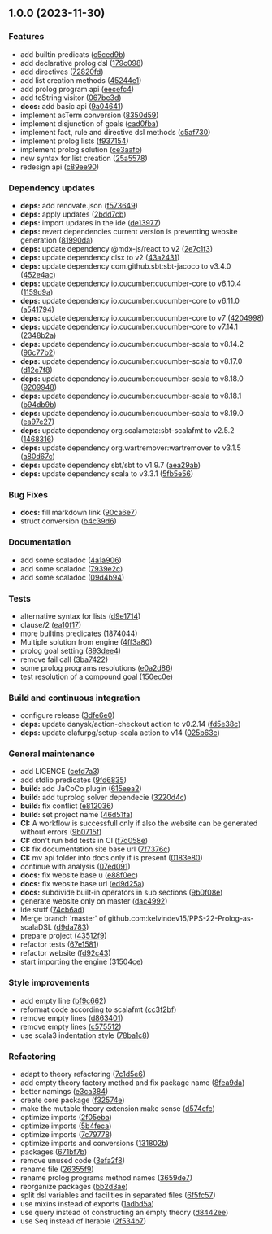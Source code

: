## 1.0.0 (2023-11-30)


### Features

* add builtin predicats ([c5ced9b](https://github.com/kelvindev15/PPS-22-Prolog-as-scalaDSL/commit/c5ced9bd5b10389efded59ca05f96419bafccaa3))
* add declarative prolog dsl ([179c098](https://github.com/kelvindev15/PPS-22-Prolog-as-scalaDSL/commit/179c098e7f93b30223a6d14734f9aa060769801a))
* add directives ([72820fd](https://github.com/kelvindev15/PPS-22-Prolog-as-scalaDSL/commit/72820fd8011d7c2e408e692f619f560851df86b4))
* add list creation methods ([45244e1](https://github.com/kelvindev15/PPS-22-Prolog-as-scalaDSL/commit/45244e11aa1dde5f618994edd2ff912c6367238c))
* add prolog program api ([eecefc4](https://github.com/kelvindev15/PPS-22-Prolog-as-scalaDSL/commit/eecefc4d5091d2d5015e858b558b805692b5918c))
* add toString visitor ([067be3d](https://github.com/kelvindev15/PPS-22-Prolog-as-scalaDSL/commit/067be3d846adb5b49acd4de992bd1d58a5201eb4))
* **docs:** add basic api ([9a04641](https://github.com/kelvindev15/PPS-22-Prolog-as-scalaDSL/commit/9a046417f3fed5bd848647341b5f6ed536f2bb1e))
* implement asTerm conversion ([8350d59](https://github.com/kelvindev15/PPS-22-Prolog-as-scalaDSL/commit/8350d59344f76f7d1701689f6319925fcc060f7a))
* implement disjunction of goals ([cad0fba](https://github.com/kelvindev15/PPS-22-Prolog-as-scalaDSL/commit/cad0fbaf60d2530804bbf1c021e670ffeeb658ee))
* implement fact, rule and directive dsl methods ([c5af730](https://github.com/kelvindev15/PPS-22-Prolog-as-scalaDSL/commit/c5af730be1ebede7fb9e7ae5cea275faf25dfc86))
* implement prolog lists ([f937154](https://github.com/kelvindev15/PPS-22-Prolog-as-scalaDSL/commit/f9371547333323117066b57a4552b8f51228a9cc))
* implement prolog solution ([ce3aafb](https://github.com/kelvindev15/PPS-22-Prolog-as-scalaDSL/commit/ce3aafbbaad0937d55c5be6c635866be76b6c929))
* new syntax for list creation ([25a5578](https://github.com/kelvindev15/PPS-22-Prolog-as-scalaDSL/commit/25a55783ccb60c5862b05725e39be143ff34d874))
* redesign api ([c89ee90](https://github.com/kelvindev15/PPS-22-Prolog-as-scalaDSL/commit/c89ee9039a49e47886726cf4752443462d4c46be))


### Dependency updates

* **deps:** add renovate.json ([f573649](https://github.com/kelvindev15/PPS-22-Prolog-as-scalaDSL/commit/f573649a1ec2d8476bfcd213c8f7039b220931f1))
* **deps:** apply updates ([2bdd7cb](https://github.com/kelvindev15/PPS-22-Prolog-as-scalaDSL/commit/2bdd7cbcb914a45fced533327d50cd8dba89f408))
* **deps:** import updates in the ide ([de13977](https://github.com/kelvindev15/PPS-22-Prolog-as-scalaDSL/commit/de13977cfdaa5fdf9289ee9b2cc0a51615795d28))
* **deps:** revert dependencies current version is preventing website generation ([81990da](https://github.com/kelvindev15/PPS-22-Prolog-as-scalaDSL/commit/81990dad2af1073f9b7bd9e1f7135d78dd30bde6))
* **deps:** update dependency @mdx-js/react to v2 ([2e7c1f3](https://github.com/kelvindev15/PPS-22-Prolog-as-scalaDSL/commit/2e7c1f3a9cd279df30048976c891b0684419dcda))
* **deps:** update dependency clsx to v2 ([43a2431](https://github.com/kelvindev15/PPS-22-Prolog-as-scalaDSL/commit/43a24312aaa8709bb116b0dc233a7eb953f8072e))
* **deps:** update dependency com.github.sbt:sbt-jacoco to v3.4.0 ([452e4ac](https://github.com/kelvindev15/PPS-22-Prolog-as-scalaDSL/commit/452e4acf41f53c19e1489649bfd1f9c5be7c35da))
* **deps:** update dependency io.cucumber:cucumber-core to v6.10.4 ([1159d9a](https://github.com/kelvindev15/PPS-22-Prolog-as-scalaDSL/commit/1159d9a86164000ada8856bde8a9cc4a27c7562d))
* **deps:** update dependency io.cucumber:cucumber-core to v6.11.0 ([a541794](https://github.com/kelvindev15/PPS-22-Prolog-as-scalaDSL/commit/a541794301b033f58f437b78bbb5bee18b71cc7f))
* **deps:** update dependency io.cucumber:cucumber-core to v7 ([4204998](https://github.com/kelvindev15/PPS-22-Prolog-as-scalaDSL/commit/42049983d8092c1909ea4db44c9fbd7527ec8541))
* **deps:** update dependency io.cucumber:cucumber-core to v7.14.1 ([2348b2a](https://github.com/kelvindev15/PPS-22-Prolog-as-scalaDSL/commit/2348b2a6bd48ebf51d7d8df91ff56012993fe98c))
* **deps:** update dependency io.cucumber:cucumber-scala to v8.14.2 ([96c77b2](https://github.com/kelvindev15/PPS-22-Prolog-as-scalaDSL/commit/96c77b207de98dc9d78579c053ee53d3bff74940))
* **deps:** update dependency io.cucumber:cucumber-scala to v8.17.0 ([d12e7f8](https://github.com/kelvindev15/PPS-22-Prolog-as-scalaDSL/commit/d12e7f85372c4b198ea28681f4aae719786f7e74))
* **deps:** update dependency io.cucumber:cucumber-scala to v8.18.0 ([9209948](https://github.com/kelvindev15/PPS-22-Prolog-as-scalaDSL/commit/92099488ce13fd49a37b198ef8ba883b2e5b9898))
* **deps:** update dependency io.cucumber:cucumber-scala to v8.18.1 ([b94db9b](https://github.com/kelvindev15/PPS-22-Prolog-as-scalaDSL/commit/b94db9bb83592778b963b69820695c65901ad188))
* **deps:** update dependency io.cucumber:cucumber-scala to v8.19.0 ([ea97e27](https://github.com/kelvindev15/PPS-22-Prolog-as-scalaDSL/commit/ea97e27017d38045d093dc9dbf7522aa150492d4))
* **deps:** update dependency org.scalameta:sbt-scalafmt to v2.5.2 ([1468316](https://github.com/kelvindev15/PPS-22-Prolog-as-scalaDSL/commit/14683168b9e591af382e5d0e5d83eea75a946014))
* **deps:** update dependency org.wartremover:wartremover to v3.1.5 ([a80d67c](https://github.com/kelvindev15/PPS-22-Prolog-as-scalaDSL/commit/a80d67cef3a3ab7ad8eff113a6ae2c9d587a2ffb))
* **deps:** update dependency sbt/sbt to v1.9.7 ([aea29ab](https://github.com/kelvindev15/PPS-22-Prolog-as-scalaDSL/commit/aea29ab8ea30b587f7e391758e9a8f2bc8882d50))
* **deps:** update dependency scala to v3.3.1 ([5fb5e56](https://github.com/kelvindev15/PPS-22-Prolog-as-scalaDSL/commit/5fb5e56cb82b4772619c447a90e2c3000085d035))


### Bug Fixes

* **docs:** fill markdown link ([90ca6e7](https://github.com/kelvindev15/PPS-22-Prolog-as-scalaDSL/commit/90ca6e7ec6d6ca5d41c30a47ebb798c62707235e))
* struct conversion ([b4c39d6](https://github.com/kelvindev15/PPS-22-Prolog-as-scalaDSL/commit/b4c39d67bd6949a752111b6bae09088add8fe092))


### Documentation

* add some scaladoc ([4a1a906](https://github.com/kelvindev15/PPS-22-Prolog-as-scalaDSL/commit/4a1a9062f01f72580a099a4c3aa822a8dfdfd305))
* add some scaladoc ([7939e2c](https://github.com/kelvindev15/PPS-22-Prolog-as-scalaDSL/commit/7939e2c5e1a1a750a7825adbdd44a6c89e6a1b76))
* add some scaladoc ([09d4b94](https://github.com/kelvindev15/PPS-22-Prolog-as-scalaDSL/commit/09d4b941714e5fa2c83330c28a2055a788ec2cdf))


### Tests

* alternative syntax for lists ([d9e1714](https://github.com/kelvindev15/PPS-22-Prolog-as-scalaDSL/commit/d9e1714e3f22fad58945c2f7fc41216084593cf8))
* clause/2 ([ea10f17](https://github.com/kelvindev15/PPS-22-Prolog-as-scalaDSL/commit/ea10f17d0dfb3764559664d8d2a1fa01c9dddc4b))
* more builtins predicates ([1874044](https://github.com/kelvindev15/PPS-22-Prolog-as-scalaDSL/commit/1874044c95a9359809daa4ac4e79db5c8d7f48f6))
* Multiple solution from engine ([4ff3a80](https://github.com/kelvindev15/PPS-22-Prolog-as-scalaDSL/commit/4ff3a800887ed41bce8bcde9d2b328033dd3e6be))
* prolog goal setting ([893dee4](https://github.com/kelvindev15/PPS-22-Prolog-as-scalaDSL/commit/893dee42016438cadd4e5ec04912cf9cd20a0a33))
* remove fail call ([3ba7422](https://github.com/kelvindev15/PPS-22-Prolog-as-scalaDSL/commit/3ba74224e36df4a72b9b8cac9a6ee9d41b52b7b9))
* some prolog programs resolutions ([e0a2d86](https://github.com/kelvindev15/PPS-22-Prolog-as-scalaDSL/commit/e0a2d86d98772c818e2b1cfa65b94ce3e01ce9c4))
* test resolution of a compound goal ([150ec0e](https://github.com/kelvindev15/PPS-22-Prolog-as-scalaDSL/commit/150ec0ee43582b41907107fbd23e4e70b1e294d3))


### Build and continuous integration

* configure release ([3dfe6e0](https://github.com/kelvindev15/PPS-22-Prolog-as-scalaDSL/commit/3dfe6e05b30a59ca712a85f817878a1d37cbf39b))
* **deps:** update danysk/action-checkout action to v0.2.14 ([fd5e38c](https://github.com/kelvindev15/PPS-22-Prolog-as-scalaDSL/commit/fd5e38c5c16356d67df5e5d4497e9609c956710a))
* **deps:** update olafurpg/setup-scala action to v14 ([025b63c](https://github.com/kelvindev15/PPS-22-Prolog-as-scalaDSL/commit/025b63c96b7d02fd7b77ab926a34e020eceb26b8))


### General maintenance

* add LICENCE ([cefd7a3](https://github.com/kelvindev15/PPS-22-Prolog-as-scalaDSL/commit/cefd7a33c1e640da5030a540e04f87dc7528e2be))
* add stdlib predicates ([9fd6835](https://github.com/kelvindev15/PPS-22-Prolog-as-scalaDSL/commit/9fd6835ee95383a7201090ac5d5f89151d4c47a1))
* **build:** add JaCoCo plugin ([615eea2](https://github.com/kelvindev15/PPS-22-Prolog-as-scalaDSL/commit/615eea2c64b66688115e070896be205d2a648c92))
* **build:** add tuprolog solver dependecie ([3220d4c](https://github.com/kelvindev15/PPS-22-Prolog-as-scalaDSL/commit/3220d4c70ea91d71ccc4f1ac440605c91c307b83))
* **build:** fix conflict ([e812036](https://github.com/kelvindev15/PPS-22-Prolog-as-scalaDSL/commit/e812036931529d5a76e337107f3e53ddf66b9ab4))
* **build:** set project name ([46d51fa](https://github.com/kelvindev15/PPS-22-Prolog-as-scalaDSL/commit/46d51fab4135976dc816233316fda3631a52c4d1))
* **CI:** A workflow is successfull only if also the website can be generated without errors ([9b0715f](https://github.com/kelvindev15/PPS-22-Prolog-as-scalaDSL/commit/9b0715f6758d3f337a10764a9ee58940718d911d))
* **CI:** don't run bdd tests in CI ([f7d058e](https://github.com/kelvindev15/PPS-22-Prolog-as-scalaDSL/commit/f7d058e5874910eae9cd20023d08b4496c947b2f))
* **CI:** fix documentation site base url ([7f7376c](https://github.com/kelvindev15/PPS-22-Prolog-as-scalaDSL/commit/7f7376cdd441038ef8f4543a53acf3ad7ede68fd))
* **CI:** mv api folder into docs only if is present ([0183e80](https://github.com/kelvindev15/PPS-22-Prolog-as-scalaDSL/commit/0183e80af3558da95bfd4483656741bf2033971f))
* continue with analysis ([07ed091](https://github.com/kelvindev15/PPS-22-Prolog-as-scalaDSL/commit/07ed091640ed8d1165277968ab7c55840ee7447d))
* **docs:** fix website base u ([e88f0ec](https://github.com/kelvindev15/PPS-22-Prolog-as-scalaDSL/commit/e88f0ec4bfc74a295532d6397f05b49f1f565901))
* **docs:** fix website base url ([ed9d25a](https://github.com/kelvindev15/PPS-22-Prolog-as-scalaDSL/commit/ed9d25aed640dd28f466294e8dc842fc5c6646c9))
* **docs:** subdivide built-in operators in sub sections ([9b0f08e](https://github.com/kelvindev15/PPS-22-Prolog-as-scalaDSL/commit/9b0f08ec37126df7a7b2d1b1d145c138cdba7ca0))
* generate website only on master ([dac4992](https://github.com/kelvindev15/PPS-22-Prolog-as-scalaDSL/commit/dac499217d244dc8f182c144864d6c79573ce996))
* ide stuff ([74cb6ad](https://github.com/kelvindev15/PPS-22-Prolog-as-scalaDSL/commit/74cb6ad6abe6e234b4a0b99233044fa69a98f314))
* Merge branch 'master' of github.com:kelvindev15/PPS-22-Prolog-as-scalaDSL ([d9da783](https://github.com/kelvindev15/PPS-22-Prolog-as-scalaDSL/commit/d9da783af8b0a9d58e03953941f4874e5af4082a))
* prepare project ([43512f9](https://github.com/kelvindev15/PPS-22-Prolog-as-scalaDSL/commit/43512f9b1c011330ce39a29e884571e84aba9744))
* refactor tests ([67e1581](https://github.com/kelvindev15/PPS-22-Prolog-as-scalaDSL/commit/67e1581f7ead5c02b4042a646d0fe203191d7255))
* refactor website ([fd92c43](https://github.com/kelvindev15/PPS-22-Prolog-as-scalaDSL/commit/fd92c43b7a7adeb7e8af41dd0daa49822fdb57e9))
* start importing the engine ([31504ce](https://github.com/kelvindev15/PPS-22-Prolog-as-scalaDSL/commit/31504ceca3b3667f4edebbbd7da549fd0171d91e))


### Style improvements

* add empty line ([bf9c662](https://github.com/kelvindev15/PPS-22-Prolog-as-scalaDSL/commit/bf9c6622835c3a0e2e150e714be155b33e0a8af7))
* reformat code according to scalafmt ([cc3f2bf](https://github.com/kelvindev15/PPS-22-Prolog-as-scalaDSL/commit/cc3f2bfd1ddf7800307de0e99beb0679a4cb0f75))
* remove empty lines ([d863401](https://github.com/kelvindev15/PPS-22-Prolog-as-scalaDSL/commit/d86340160af6b5b528b908980446c31a50f0b013))
* remove empty lines ([c575512](https://github.com/kelvindev15/PPS-22-Prolog-as-scalaDSL/commit/c5755125d2389627da9465a2945bcbeb51b8f7a1))
* use scala3 indentation style ([78ba1c8](https://github.com/kelvindev15/PPS-22-Prolog-as-scalaDSL/commit/78ba1c8235ab3f51f2216e0a61da99d3c0ed2898))


### Refactoring

* adapt to theory refactoring ([7c1d5e6](https://github.com/kelvindev15/PPS-22-Prolog-as-scalaDSL/commit/7c1d5e63f4aecfcfa66e346891dbe18279569287))
* add empty theory factory method and fix package name ([8fea9da](https://github.com/kelvindev15/PPS-22-Prolog-as-scalaDSL/commit/8fea9da182c5c9510788e9d31b4cfe974362154a))
* better namings ([e3ca384](https://github.com/kelvindev15/PPS-22-Prolog-as-scalaDSL/commit/e3ca3848700be4df264e4992b8bfe5ec8e0d6745))
* create core package ([f32574e](https://github.com/kelvindev15/PPS-22-Prolog-as-scalaDSL/commit/f32574ef218918c98bb2beaa9dedaba225e64fd2))
* make the mutable theory extension make sense ([d574cfc](https://github.com/kelvindev15/PPS-22-Prolog-as-scalaDSL/commit/d574cfcbc974e234d560c4a00aba50dec2d57872))
* optimize imports ([2f05eba](https://github.com/kelvindev15/PPS-22-Prolog-as-scalaDSL/commit/2f05eba66f49790a76dff839c2c58349fb5cdec3))
* optimize imports ([5b4feca](https://github.com/kelvindev15/PPS-22-Prolog-as-scalaDSL/commit/5b4feca153c7acee5edab9d4395f9b2bff0246c6))
* optimize imports ([7c79778](https://github.com/kelvindev15/PPS-22-Prolog-as-scalaDSL/commit/7c79778f6c2e821011c15e35b6e42bcad2095c9a))
* optimize imports and conversions ([131802b](https://github.com/kelvindev15/PPS-22-Prolog-as-scalaDSL/commit/131802bc706aeaf4ebc576dbb515c3d8acec6054))
* packages ([671bf7b](https://github.com/kelvindev15/PPS-22-Prolog-as-scalaDSL/commit/671bf7b193fd5be4455ff90502f5520e134101b1))
* remove unused code ([3efa2f8](https://github.com/kelvindev15/PPS-22-Prolog-as-scalaDSL/commit/3efa2f81a728d8d2637956bb307016555a71f972))
* rename file ([26355f9](https://github.com/kelvindev15/PPS-22-Prolog-as-scalaDSL/commit/26355f9689ee322f1cd8d349a3fe46db5ba85ba5))
* rename prolog programs method names ([3659de7](https://github.com/kelvindev15/PPS-22-Prolog-as-scalaDSL/commit/3659de7ea18a5dfc94da842770a6dda638dde0da))
* reorganize packages ([bb2d3ae](https://github.com/kelvindev15/PPS-22-Prolog-as-scalaDSL/commit/bb2d3aee5e5b24e5ee30932bce4472e19da6e54b))
* split dsl variables and facilities in separated files ([6f5fc57](https://github.com/kelvindev15/PPS-22-Prolog-as-scalaDSL/commit/6f5fc571ef23355683fe2cf79525d7523817f539))
* use mixins instead of exports ([1adbd5a](https://github.com/kelvindev15/PPS-22-Prolog-as-scalaDSL/commit/1adbd5aaafbc657e35ea303ca374219790421505))
* use query instead of constructing an empty theory ([d8442ee](https://github.com/kelvindev15/PPS-22-Prolog-as-scalaDSL/commit/d8442eee727c0a257238077da63c7931f63ff28e))
* use Seq instead of Iterable ([2f534b7](https://github.com/kelvindev15/PPS-22-Prolog-as-scalaDSL/commit/2f534b7d1b38b0b8e519e379c5f33e0938b68247))
